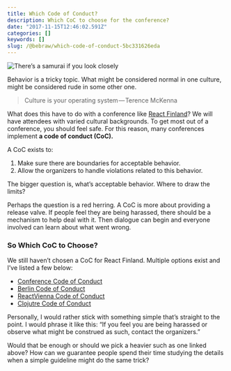 ```yaml
---
title: Which Code of Conduct?
description: Which CoC to choose for the conference?
date: "2017-11-15T12:46:02.591Z"
categories: []
keywords: []
slug: /@bebraw/which-code-of-conduct-5bc331626eda
---
```


![There’s a samurai if you look closely](img/1__0__5Rkm__2Nxg7uYv6H4LBJg.jpeg)

Behavior is a tricky topic. What might be considered normal in one culture, might be considered rude in some other one.

> Culture is your operating system — Terence McKenna

What does this have to do with a conference like [React Finland](https://react-finland.fi/)? We will have attendees with varied cultural backgrounds. To get most out of a conference, you should feel safe. For this reason, many conferences implement **a code of conduct (CoC).**

A CoC exists to:

1.  Make sure there are boundaries for acceptable behavior.
2.  Allow the organizers to handle violations related to this behavior.

The bigger question is, what’s acceptable behavior. Where to draw the limits?

Perhaps the question is a red herring. A CoC is more about providing a release valve. If people feel they are being harassed, there should be a mechanism to help deal with it. Then dialogue can begin and everyone involved can learn about what went wrong.

### So Which CoC to Choose?

We still haven’t chosen a CoC for React Finland. Multiple options exist and I’ve listed a few below:

- [Conference Code of Conduct](http://confcodeofconduct.com/)
- [Berlin Code of Conduct](http://berlincodeofconduct.org/)
- [ReactVienna Code of Conduct](https://github.com/reactvienna/code-of-conduct)
- [Clojutre Code of Conduct](http://clojutre.org/2017/#conduct)

Personally, I would rather stick with something simple that’s straight to the point. I would phrase it like this: “If you feel you are being harassed or observe what might be construed as such, contact the organizers.”

Would that be enough or should we pick a heavier such as one linked above? How can we guarantee people spend their time studying the details when a simple guideline might do the same trick?
